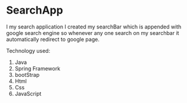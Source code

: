 # SearchApp

I my search application I created my searchBar  which is appended with google search engine so whenever any one search on my searchbar it automatically redirect to google page.

Technology used:
1. Java
2. Spring Framework
3. bootStrap
4. Html
5. Css
6. JavaScript
